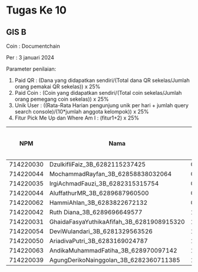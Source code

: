 # Tugas Ke 10

## GIS   B
Coin : Documentchain

Per : 3 januari 2024

Parameter penilaian:
1. Paid QR : (Dana yang didapatkan sendiri/(Total dana QR sekelas/Jumlah orang pemakai QR sekelas))  x  25%
2. Paid Coin : (Coin yang didapatkan sendiri/(Total coin sekelas/Jumlah orang pemegang coin sekelas))  x  25%
3. Unik User : ((Rata-Rata Harian pengunjung unik per hari + jumlah query search console)/(10*jumlah anggota kelompok)) x 25%
4. Fitur Pick Me Up dan Where Am I : (fitur1+2) x 25%


| NPM | Nama | Paid QR | Paid Coin | Unik User / Hari | CSS Mobile Friendly | Fitur Where Am I | Fitur Pick Me Up | 
|----------|----------|----------|----------|----------|----------|----------|----------|
| 714220030 | DzulkifliFaiz_3B_6282115237425   | 0 | 24 | - | - | - | 0 |
| 714220044 | MochammadRayfan_3B_62858838032064  | 0 | 10 | - | - | - | 0 |
| 714220035 | IrgiAchmadFauzi_3B_6282315315754   | 0 | 12 | - | - | - | 0 |
| 714220044 | AluffathurMR_3B_6289687960500  | 0 | 9 | - | - | - | 0 |
| 714220062 | HammiAhlan_3B_6283822672132  | 0 | 0 | - | - | - | 0 |
| 714220042 | Ruth Diana_3B_6289696649577  | 15.055 | 7 | - | - | - | 0 |
| 714220031 | GhaidaFasyaYuthikaAfifah_3B_6281908915320  | 15.031 | - | - | - | - | 0 |
| 714220054 | DeviWulandari_3B_6281329563526  | 15.054 | - | - | - | - | 0 |
| 714220050 | AriadivaPutri_3B_6283169024787  | 15.050 | - | - | - | - | 0 |
| 714220063 | AndikaMuhammadFatiha_3B_628970097142  | 15.063 | - | - | - | - | 0 |
| 714220039 | AgungDerikoNainggolan_3B_6282360711385  | 15.039 | - | - | - | - | 0 |
